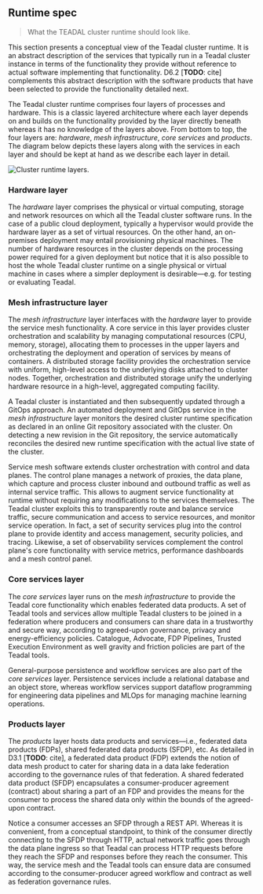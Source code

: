 Runtime spec
------------
> What the TEADAL cluster runtime should look like.

This section presents a conceptual view of the Teadal cluster runtime.
It is an abstract description of the services that typically run in
a Teadal cluster instance in terms of the functionality they provide
without reference to actual software implementing that functionality.
D6.2 [**TODO**: cite] complements this abstract description with the
software products that have been selected to provide the functionality
detailed next.

The Teadal cluster runtime comprises four layers of processes and
hardware. This is a classic layered architecture where each layer
depends on and builds on the functionality provided by the layer
directly beneath whereas it has no knowledge of the layers above.
From bottom to top, the four layers are: *hardware*, *mesh infrastructure*,
*core services* and *products*. The diagram below depicts these
layers along with the services in each layer and should be kept at
hand as we describe each layer in detail.

![Cluster runtime layers.][dia.layers]


### Hardware layer

The *hardware* layer comprises the physical or virtual computing,
storage and network resources on which all the Teadal cluster software
runs. In the case of a public cloud deployment, typically a hypervisor
would provide the hardware layer as a set of virtual resources. On
the other hand, an on-premises deployment may entail provisioning
physical machines. The number of hardware resources in the cluster
depends on the processing power required for a given deployment but
notice that it is also possible to host the whole Teadal cluster runtime
on a single physical or virtual machine in cases where a simpler
deployment is desirable—e.g. for testing or evaluating Teadal.


### Mesh infrastructure layer

The *mesh infrastructure* layer interfaces with the *hardware* layer
to provide the service mesh functionality. A core service in this
layer provides cluster orchestration and scalability by managing
computational resources (CPU, memory, storage), allocating them to
processes in the upper layers and orchestrating the deployment and
operation of services by means of containers. A distributed storage
facility provides the orchestration service with uniform, high-level
access to the underlying disks attached to cluster nodes. Together,
orchestration and distributed storage unify the underlying hardware
resource in a high-level, aggregated computing facility.

A Teadal cluster is instantiated and then subsequently updated through
a GitOps approach. An automated deployment and GitOps service in the
*mesh infrastructure* layer monitors the desired cluster runtime
specification as declared in an online Git repository associated
with the cluster. On detecting a new revision in the Git repository,
the service automatically reconciles the desired new runtime specification
with the actual live state of the cluster.

Service mesh software extends cluster orchestration with control and
data planes. The control plane manages a network of proxies, the data
plane, which capture and process cluster inbound and outbound traffic
as well as internal service traffic. This allows to augment service
functionality at runtime without requiring any modifications to the
services themselves. The Teadal cluster exploits this to transparently
route and balance service traffic, secure communication and access to
service resources, and monitor service operation. In fact, a set of
security services plug into the control plane to provide identity
and access management, security policies, and tracing. Likewise,
a set of observability services complement the control plane's core
functionality with service metrics, performance dashboards and a
mesh control panel.


### Core services layer

The *core services* layer runs on the *mesh infrastructure* to provide
the Teadal core functionality which enables federated data products.
A set of Teadal tools and services allow multiple Teadal clusters to
be joined in a federation where producers and consumers can share data
in a trustworthy and secure way, according to agreed-upon governance,
privacy and energy-efficiency policies. Catalogue, Advocate, FDP
Pipelines, Trusted Execution Environment as well gravity and friction
policies are part of the Teadal tools.

General-purpose persistence and workflow services are also part of
the *core services* layer. Persistence services include a relational
database and an object store, whereas workflow services support dataflow
programming for engineering data pipelines and MLOps for managing
machine learning operations.


### Products layer

The *products* layer hosts data products and services—i.e., federated
data products (FDPs), shared federated data products (SFDP), etc.
As detailed in D3.1 [**TODO**: cite], a federated data product (FDP)
extends the notion of data mesh product to cater for sharing data in
a data lake federation according to the governance rules of that
federation. A shared federated data product (SFDP) encapsulates a
consumer-producer agreement (contract) about sharing a part of an
FDP and provides the means for the consumer to process the shared
data only within the bounds of the agreed-upon contract.

Notice a consumer accesses an SFDP through a REST API. Whereas it
is convenient, from a conceptual standpoint, to think of the consumer
directly connecting to the SFDP through HTTP, actual network traffic
goes through the data plane ingress so that Teadal can process HTTP
requests before they reach the SFDP and responses before they reach
the consumer. This way, the service mesh and the Teadal tools can
ensure data are consumed according to the consumer-producer agreed
workflow and contract as well as federation governance rules.




[dia.layers]: ./conceptual-layers.png
